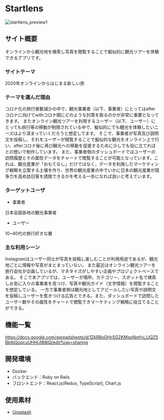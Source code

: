 # Startlens

![startlens_preview1](https://user-images.githubusercontent.com/42575165/106090819-685aa580-616e-11eb-8a6f-a19f471e2226.png)

## サイト概要

オンラインから観光地を検索し写真を閲覧することで擬似的に観光ツアーを体験できるアプリです。

### サイトテーマ

2020年オンラインからはじまる新しい旅

### テーマを選んだ理由

コロナ化の旅行者数減少の中で、観光事業者（以下、事業者）にとってはafterコロナに向けてwithコロナ期にどのような対策を取るのかが非常に重要となってきます。
またオンライン観光ツアーを利用するユーザー（以下、ユーザー）にとっても旅行等の移動が制限されている中で、擬似的にでも観光を体験したいニーズはより深まっていくだろうと想定してます。
そこで、事業者が写真及び説明文を投稿し、それをユーザーが閲覧することで擬似的な観光をオンライン上で行い、afterコロナ後に再び観光への移動を促進するために少しでも役に立てればとの想いで制作しています。
また、事業者側のダッシュボードではユーザーの訪問履歴とその属性データをチャートで閲覧することが可能となっています。これは、観光産業が「おもてなし」だけではなく、データを利用したマーケティング戦略を立案する土壌を作り、世界の観光産業の中でいかに日本の観光産業が競争力を高め訪日客を誘致できるかを考える一歩になれば良いと考えています。

### ターゲットユーザ

* 事業者

日本全国各地の観光事業者

* ユーザー

10~40代の旅行好きな層

### 主な利用シーン

Instagramはユーザー同士が写真を投稿し楽しむことが利用用途であるが、観光地ごとに情報や写真がまとまっていない。
また最近はオンライン観光ツアーを旅行会社が企画しているが、マネタイズがしやすい企画やプロジェクトベースである。
そこで本アプリでは、ユーザーが場所、カテゴリー、スポット名で検索しお気に入りの事業者を見つけ、写真や観光ガイド（文字情報）を閲覧することを想定している。
一方で事業者側は観光地としてアピールしたい写真や説明文を投稿しユーザーを惹きつける広告とできる。また、ダッシュボードで訪問したユーザー数やその属性をチャートで閲覧できマーケティング戦略に役立てることができる。


## 機能一覧
<https://docs.google.com/spreadsheets/d/1ZkRBoDHrSGZKMspNmfvi_UQZ5BktbQoqcuUHHUlB8IQ/edit?usp=sharing>

## 開発環境
- Docker
- バックエンド：Ruby on Rails
- フロントエンド：React.js(Redux, TypeScript), Chart.js

## 使用素材
- [Unsplash](https://unsplash.com/)
